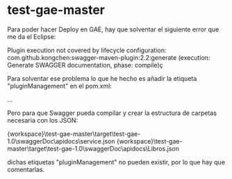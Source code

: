 # test-gae-master

Para poder hacer Deploy en GAE, hay que solventar el siguiente error que me da el Eclipse:

Plugin execution not covered by lifecycle configuration: com.github.kongchen:swagger-maven-plugin:2.2:generate (execution: Generate SWAGGER documentation, phase: compile)ç

Para solventar ese problema lo que he hecho es añadir la etiqueta "pluginManagement" en el pom.xml:

<pluginManagement>
	<plugins>
		<plugin>
	...	
</pluginManagement>

Pero para que Swagger pueda compilar y crear la estructura de carpetas necesaria con los JSON:

{workspace}\test-gae-master\target\test-gae-1.0\swaggerDoc\apidocs\service.json
{workspace}\test-gae-master\target\test-gae-1.0\swaggerDoc\apidocs\Libros.json

dichas etiquetas "pluginManagement" no pueden existir, por lo que hay que comentarlas.